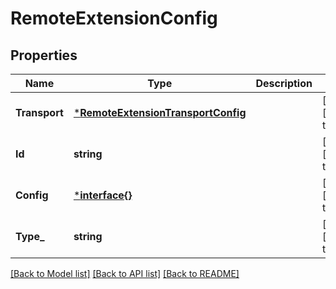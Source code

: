 # RemoteExtensionConfig

## Properties
Name | Type | Description | Notes
------------ | ------------- | ------------- | -------------
**Transport** | [***RemoteExtensionTransportConfig**](RemoteExtensionTransportConfig.md) |  | [optional] [default to null]
**Id** | **string** |  | [optional] [default to null]
**Config** | [***interface{}**](interface{}.md) |  | [optional] [default to null]
**Type_** | **string** |  | [optional] [default to null]

[[Back to Model list]](../README.md#documentation-for-models) [[Back to API list]](../README.md#documentation-for-api-endpoints) [[Back to README]](../README.md)


